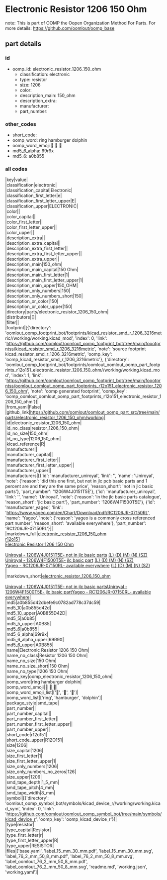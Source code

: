 # Electronic Resistor 1206 150 Ohm  

note: This is part of OOMP the Oopen Organization Method For Parts. For more details: https://github.com/oomlout/oomp_base

##  part details





### id
* oomp_id: electronic_resistor_1206_150_ohm
  * classification: electronic
  * type: resistor
  * size: 1206
  * color: 
  * description_main: 150_ohm
  * description_extra: 
  * manufacturer: 
  * part_number: 

### other_codes
* short_code: 
* oomp_word: ring hamburger dolphin
* oomp_word_emoji :ring: :hamburger: :dolphin:
* md5_6_alpha: 69r9x
* md5_6: a0b855

### all codes 
|key|value|  
|classification|electronic|  
|classification_capital|Electronic|  
|classification_first_letter|e|  
|classification_first_letter_upper|E|  
|classification_upper|ELECTRONIC|  
|color||  
|color_capital||  
|color_first_letter||  
|color_first_letter_upper||  
|color_upper||  
|description_extra||  
|description_extra_capital||  
|description_extra_first_letter||  
|description_extra_first_letter_upper||  
|description_extra_upper||  
|description_main|150_ohm|  
|description_main_capital|150 Ohm|  
|description_main_first_letter|1|  
|description_main_first_letter_upper|1|  
|description_main_upper|150_OHM|  
|description_only_numbers|150|  
|description_only_numbers_short|150|  
|description_or_color|150|  
|description_or_color_upper|150|  
|directory|parts/electronic_resistor_1206_150_ohm|  
|distributors|[]|  
|filter||  
|footprint|[{'directory': 'oomlout_oomp_footprint_bot/footprints/kicad_resistor_smd_r_1206_3216metric//working/working.kicad_mod', 'index': 0, 'link': 'https://github.com/oomlout/oomlout_oomp_footprint_bot/tree/main/foootprntss/kicad_resistor_smd_r_1206_3216metric', 'note': 'source footprint kicad_resistor_smd_r_1206_3216metric', 'oomp_key': 'oomp_kicad_resistor_smd_r_1206_3216metric'}, {'directory': 'oomlout_oomp_footprint_bot/footprints/oomlout_oomlout_oomp_part_footprints_r12o151_electronic_resistor_1206_150_ohm//working/working.kicad_mod', 'index': 1, 'link': 'https://github.com/oomlout/oomlout_oomp_footprint_bot/tree/main/foootprntss/oomlout_oomlout_oomp_part_footprints_r12o151_electronic_resistor_1206_150_ohm', 'note': 'oomp generated footprint', 'oomp_key': 'oomp_oomlout_oomlout_oomp_part_footprints_r12o151_electronic_resistor_1206_150_ohm'}]|  
|from_yaml|False|  
|github_link|https://github.com/oomlout/oomlout_oomp_part_src/tree/main/parts/electronic_resistor_1206_150_ohm/working|  
|id|electronic_resistor_1206_150_ohm|  
|id_no_class|resistor_1206_150_ohm|  
|id_no_size|150_ohm|  
|id_no_type|1206_150_ohm|  
|kicad_reference|R|  
|manufacturer||  
|manufacturer_capital||  
|manufacturer_first_letter||  
|manufacturer_first_letter_upper||  
|manufacturer_upper||  
|manufacturers|[{'id': 'manufacturer_uniroyal', 'link': '', 'name': 'Uniroyal', 'note': {'reason': 'did this one first, but not in jlc pcb basic parts and 1 percent are and they are the same price', 'reason_short': 'not in jlc basic parts'}, 'part_number': '1206W4J0151T5E'}, {'id': 'manufacturer_uniroyal', 'link': '', 'name': 'Uniroyal', 'note': {'reason': 'in the jlc basic parts catalogue', 'reason_short': 'jlc basic part'}, 'part_number': '1206W4F1500T5E'}, {'id': 'manufacturer_yageo', 'link': 'https://www.yageo.com/en/Chart/Download/pdf/RC1206JR-07150RL', 'name': 'Yageo', 'note': {'reason': 'yageo is a commonly cross referenced part number', 'reason_short': 'available everywhere'}, 'part_number': 'RC1206JR-07150RL'}]|  
|markdown_full|[electronic_resistor_1206_150_ohm](https://github.com/oomlout/oomlout_oomp_part_src/tree/main/parts/electronic_resistor_1206_150_ohm/working)<br>[r12o151](https://github.com/oomlout/oomlout_oomp_part_src/tree/main/parts/electronic_resistor_1206_150_ohm/working)<br>[Electronic Resistor 1206 150 Ohm](https://github.com/oomlout/oomlout_oomp_part_src/tree/main/parts/electronic_resistor_1206_150_ohm/working)<br><br>[Uniroyal - 1206W4J0151T5E- not in jlc basic parts]() [(L)  ](https://www.lcsc.com/search?q=1206W4J0151T5E)[(D)  ](https://www.digikey.com/en/products?keywords=1206W4J0151T5E)[(M)  ](https://www.mouser.com/Search/Refine?Keyword=1206W4J0151T5E)[(N)  ](https://www.newark.com/search?st=1206W4J0151T5E)[(SZ)  ](https://so.szlcsc.com/global.html?k=1206W4J0151T5E)<br>[Uniroyal - 1206W4F1500T5E- jlc basic part]() [(L)  ](https://www.lcsc.com/search?q=1206W4F1500T5E)[(D)  ](https://www.digikey.com/en/products?keywords=1206W4F1500T5E)[(M)  ](https://www.mouser.com/Search/Refine?Keyword=1206W4F1500T5E)[(N)  ](https://www.newark.com/search?st=1206W4F1500T5E)[(SZ)  ](https://so.szlcsc.com/global.html?k=1206W4F1500T5E)<br>[Yageo - RC1206JR-07150RL- available everywhere](https://www.yageo.com/en/Chart/Download/pdf/RC1206JR-07150RL) [(L)  ](https://www.lcsc.com/search?q=RC1206JR-07150RL)[(D)  ](https://www.digikey.com/en/products?keywords=RC1206JR-07150RL)[(M)  ](https://www.mouser.com/Search/Refine?Keyword=RC1206JR-07150RL)[(N)  ](https://www.newark.com/search?st=RC1206JR-07150RL)[(SZ)  ](https://so.szlcsc.com/global.html?k=RC1206JR-07150RL)<br>|  
|markdown_short|[electronic_resistor_1206_150_ohm](https://github.com/oomlout/oomlout_oomp_part_src/tree/main/parts/electronic_resistor_1206_150_ohm/working)<br><br>[Uniroyal - 1206W4J0151T5E- not in jlc basic parts]()[Uniroyal - 1206W4F1500T5E- jlc basic part]()[Yageo - RC1206JR-07150RL- available everywhere](https://www.yageo.com/en/Chart/Download/pdf/RC1206JR-07150RL)|  
|md5|a0b855d42dbefe9c0782ad778c37dc59|  
|md5_10|a0b855d42d|  
|md5_10_upper|A0B855D42D|  
|md5_5|a0b85|  
|md5_5_upper|A0B85|  
|md5_6|a0b855|  
|md5_6_alpha|69r9x|  
|md5_6_alpha_upper|69R9X|  
|md5_6_upper|A0B855|  
|name|Electronic Resistor 1206 150 Ohm|  
|name_no_class|Resistor 1206 150 Ohm|  
|name_no_size|150 Ohm|  
|name_no_size_short|150 Ohm|  
|name_no_type|1206 150 Ohm|  
|oomp_key|oomp_electronic_resistor_1206_150_ohm|  
|oomp_word|ring hamburger dolphin|  
|oomp_word_emoji|:ring: :hamburger: :dolphin:|  
|oomp_word_emoji_list|[':ring:', ':hamburger:', ':dolphin:']|  
|oomp_word_list|['ring', 'hamburger', 'dolphin']|  
|package_style|smd_tape|  
|part_number||  
|part_number_capital||  
|part_number_first_letter||  
|part_number_first_letter_upper||  
|part_number_upper||  
|short_code|r12o151|  
|short_code_upper|R12O151|  
|size|1206|  
|size_capital|1206|  
|size_first_letter|1|  
|size_first_letter_upper|1|  
|size_only_numbers|1206|  
|size_only_numbers_no_zeros|126|  
|size_upper|1206|  
|smd_tape_depth|1_5_mm|  
|smd_tape_pitch|4_mm|  
|smd_tape_width|8_mm|  
|symbol|[{'directory': 'oomlout_oomp_symbol_bot/symbols/kicad_device_r//working/working.kicad_sym', 'index': 0, 'link': 'https://github.com/oomlout/oomlout_oomp_symbol_bot/tree/main/symbols/kicad_device_r', 'oomp_key': 'oomp_kicad_device_r'}]|  
|type|resistor|  
|type_capital|Resistor|  
|type_first_letter|r|  
|type_first_letter_upper|R|  
|type_upper|RESISTOR|  
|files|['base.yaml', 'label_15_mm_30_mm.pdf', 'label_15_mm_30_mm.svg', 'label_76_2_mm_50_8_mm.pdf', 'label_76_2_mm_50_8_mm.svg', 'label_oomlout_76_2_mm_50_8_mm.pdf', 'label_oomlout_76_2_mm_50_8_mm.svg', 'readme.md', 'working.json', 'working.yaml']|  
